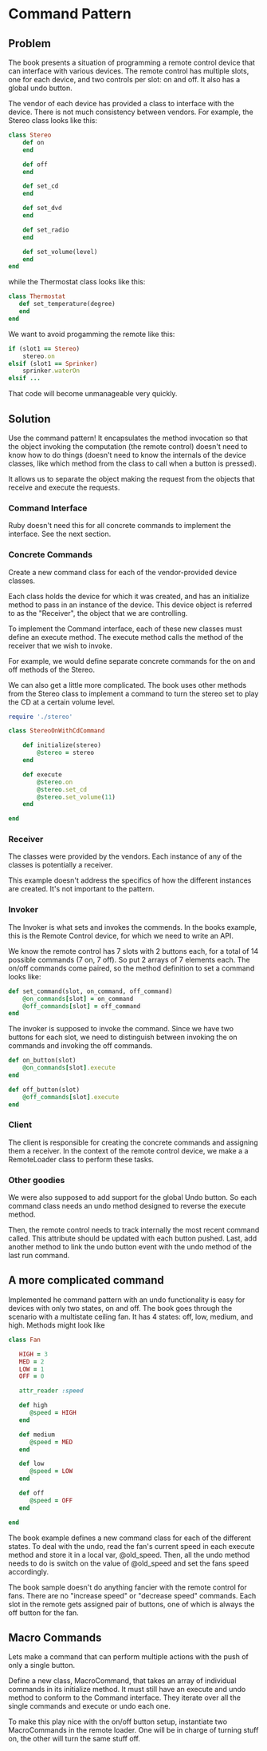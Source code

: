 # Command Pattern

## Problem

The book presents a situation of programming a remote control device that can
interface with various devices.  The remote control has multiple slots, one for
each device, and two controls per slot: on and off.  It also has a global undo
button.

The vendor of each device has provided a class to interface with the device.
There is not much consistency between vendors.  For example, the Stereo
class looks like this:

```ruby
class Stereo
    def on
    end

    def off
    end

    def set_cd
    end

    def set_dvd
    end

    def set_radio
    end

    def set_volume(level)
    end
end
```

while the Thermostat class looks like this:
```ruby
class Thermostat
   def set_temperature(degree)
   end
end
```

We want to avoid progamming the remote like this:
```ruby
if (slot1 == Stereo)
    stereo.on
elsif (slot1 == Sprinker)
    sprinker.waterOn
elsif ...
```

That code will become unmanageable very quickly.

## Solution

Use the command pattern!  It encapsulates the method invocation so that the
object invoking the computation (the remote control) doesn't need to know how
to do things (doesn't need to know the internals of the device classes,
like which method from the class to call when a button is pressed).

It allows us to separate the object making the request from the objects that
receive and execute the requests.

### Command Interface

Ruby doesn't need this for all concrete commands to implement the interface.
See the next section.

### Concrete Commands

Create a new command class for each of the vendor-provided device classes.

Each class holds the device for which it was created, and has an
initialize method to pass in an instance of the device.  This device object is
referred to as the "Receiver", the object that we are controlling.

To implement the Command interface, each of these new classes must define an
execute method.  The execute method calls the method of the receiver that we
wish to invoke.

For example, we would define separate concrete commands for the on and off
methods of the Stereo.

We can also get a little more complicated.  The book uses other methods from
the Stereo class to implement a command to turn the stereo set to play the CD
at a certain volume level.

```ruby
require './stereo'

class StereoOnWithCdCommand

    def initialize(stereo)
        @stereo = stereo
    end

    def execute
        @stereo.on
        @stereo.set_cd
        @stereo.set_volume(11)
    end

end
```

### Receiver

The classes were provided by the vendors.  Each instance of any of the classes is
potentially a receiver.

This example doesn't address the specifics of how the
different instances are created.  It's not important to the pattern.

### Invoker

The Invoker is what sets and invokes the commends.  In the books example, this
is the Remote Control device, for which we need to write an API.

We know the remote control has 7 slots with 2 buttons each, for a total of 14
possible commands (7 on, 7 off).  So put 2 arrays of 7 elements each.  The
on/off commands come paired, so the method definition to set a command looks
like:
```ruby
def set_command(slot, on_command, off_command)
    @on_commands[slot] = on_command
    @off_commands[slot] = off_command
end
```

The invoker is supposed to invoke the command.  Since we have two buttons for
each slot, we need to distinguish between invoking the on commands and invoking
the off commands.

```ruby
def on_button(slot)
    @on_commands[slot].execute
end

def off_button(slot)
    @off_commands[slot].execute
end
```

### Client

The client is responsible for creating the concrete commands and assigning them
a receiver.  In the context of the remote control device, we make a a
RemoteLoader class to perform these tasks.

### Other goodies

We were also supposed to add support for the global Undo button.  So each
command class needs an undo method designed to reverse the execute method.

Then, the remote control needs to track internally the most recent command
called.  This attribute should be updated with each button pushed.  Last, add
another method to link the undo button event with the undo method of the last
run command.

## A more complicated command

Implemented he command pattern with an undo functionality is easy for devices
with only two states, on and off.  The book goes through the scenario with a
multistate ceiling fan.  It has 4 states: off, low, medium, and high.  Methods
might look like

```ruby
class Fan

   HIGH = 3
   MED = 2
   LOW = 1
   OFF = 0

   attr_reader :speed

   def high
      @speed = HIGH
   end

   def medium
      @speed = MED
   end

   def low
      @speed = LOW
   end

   def off
      @speed = OFF
   end

end
```

The book example defines a new command class for each of the different states.
To deal with the undo, read the fan's current speed in each execute method and
store it in a local var, @old_speed.  Then, all the undo method needs to do is
switch on the value of @old_speed and set the fans speed accordingly.

The book sample doesn't do anything fancier with the remote control for fans.
There are no "increase speed" or "decrease speed" commands.  Each slot in the
remote gets assigned pair of buttons, one of which is always the off button for
the fan.

## Macro Commands

Lets make a command that can perform multiple actions with the push of only a
single button.

Define a new class, MacroCommand, that takes an array of individual commands in
its initialize method.
It must still have an execute and undo method to conform to the Command
interface.  They iterate over all the single commands and execute or undo each
one.

To make this play nice with the on/off button setup, instantiate two
MacroCommands in the remote loader.  One will be in charge of turning stuff on,
the other will turn the same stuff off.

